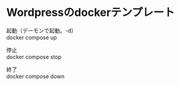 # Wordpressのdockerテンプレート

起動（デーモンで起動。-d）<br>
docker compose up

停止<br>
docker compose stop

終了<br>
docker compose down
